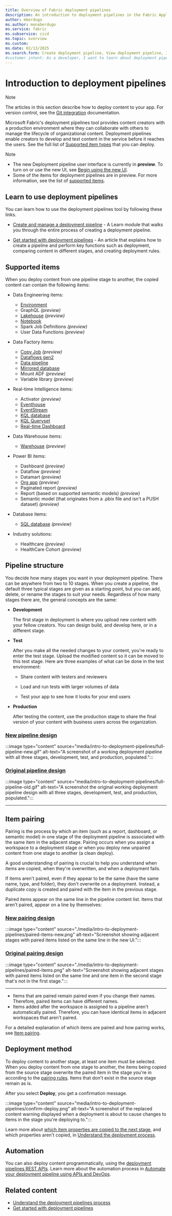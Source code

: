 ```yaml
---
title: Overview of Fabric deployment pipelines
description: An introduction to deployment pipelines in the Fabric Application lifecycle management (ALM) tool. Learn which items can be deployed, the structure of a pipeline, and how to pair items.
author: mberdugo
ms.author: monaberdugo
ms.service: fabric
ms.subservice: cicd
ms.topic: overview
ms.custom:
ms.date: 02/13/2025
ms.search.form: Create deployment pipeline, View deployment pipeline, Introduction to Deployment pipelines
#customer intent: As a developer, I want to learn about deployment pipelines in the Fabric service so that I can manage my development process efficiently.
---
```


# Introduction to deployment pipelines

> [!NOTE]
> The articles in this section describe how to deploy content to your app. For version control, see the [Git integration](../git-integration/intro-to-git-integration.md) documentation.

Microsoft Fabric's deployment pipelines tool provides content creators with a production environment where they can collaborate with others to manage the lifecycle of organizational content. Deployment pipelines enable creators to develop and test content in the service before it reaches the users. See the full list of [Supported item types](#supported-items) that you can deploy.

> [!NOTE]
>
> * The new Deployment pipeline user interface is currently in **preview**. To turn on or use the new UI, see [Begin using the new UI](./deployment-pipelines-new-ui.md#begin-using-the-new-ui).
> * Some of the items for deployment pipelines are in preview. For more information, see the list of [supported items](#supported-items).

## Learn to use deployment pipelines

You can learn how to use the deployment pipelines tool by following these links.

* [Create and manage a deployment pipeline](/training/modules/power-bi-deployment-pipelines) - A Learn module that walks you through the entire process of creating a deployment pipeline.

* [Get started with deployment pipelines](./get-started-with-deployment-pipelines.md) - An article that explains how to create a pipeline and perform key functions such as deployment, comparing content in different stages, and creating deployment rules.

## Supported items

When you deploy content from one pipeline stage to another, the copied content can contain the following items:

* Data Engineering items:

  * [Environment](../../data-engineering/environment-git-and-deployment-pipeline.md#deployment-pipeline-for-environment)
  * GraphQL *(preview)*
  * [Lakehouse](../../data-engineering/lakehouse-git-deployment-pipelines.md#lakehouse-in-deployment-pipelines) *(preview)*
  * [Notebook](../../data-engineering/notebook-source-control-deployment.md#notebook-in-deployment-pipelines)
  * Spark Job Definitions *(preview)*
  * User Data Functions *(preview)*

* Data Factory items:

  * [Copy Job](../../data-factory/cicd-copy-job.md#get-started-with-deployment-pipelines-for-git) *(preview)*
  * [Dataflows gen2](../../data-factory/dataflow-gen2-cicd-and-git-integration.md)
  * [Data pipeline](../../data-factory/git-integration-deployment-pipelines.md)
  * [Mirrored database](../../database/mirrored-database/mirrored-database-cicd.md#mirrored-database-in-deployment-pipelines)
  * Mount ADF *(preview)*
  * Variable library *(preview)*

* Real-time Intelligence items:

  * Activator *(preview)*
  * [Eventhouse](../../real-time-intelligence/eventhouse-git-deployment-pipelines.md)
  * [EventStream](../../real-time-intelligence/event-streams/eventstream-cicd.md#deploy-eventstream-items-from-one-stage-to-another)
  * [KQL database](../../real-time-intelligence/eventhouse-git-deployment-pipelines.md)
  * [KQL Queryset](../../real-time-intelligence/eventhouse-git-deployment-pipelines.md)
  * [Real-time Dashboard](../../real-time-intelligence/eventhouse-git-deployment-pipelines.md)

* Data Warehouse items:

  * [Warehouse](../../data-warehouse/source-control.md#deployment-pipelines) *(preview)*

* Power BI items:

  * Dashboard *(preview)*
  * Dataflow *(preview)*
  * Datamart *(preview)*
  * [Org app](/power-bi/consumer/org-app-items/org-app-cicd) *(preview)*
  * Paginated report *(preview)*
  * Report (based on supported semantic models) *(preview)*
  * Semantic model (that originates from a .pbix file and isn't a PUSH dataset) *(preview)*

* Database items:

  * [SQL database](../../database/sql/deployment-pipelines.md) *(preview)*

* Industry solutions:

  * Healthcare *(preview)*
  * HealthCare Cohort *(preview)*

## Pipeline structure

You decide how many stages you want in your deployment pipeline. There can be anywhere from two to 10 stages. When you create a pipeline, the default three typical stages are given as a starting point, but you can add, delete, or rename the stages to suit your needs. Regardless of how many stages there are, the general concepts are the same:

* **<a name="development"></a>Development**

    The first stage in deployment is where you upload new content with your fellow creators. You can design build, and develop here, or in a different stage.

* **<a name="test"></a>Test**

    After you make all the needed changes to your content, you're ready to enter the test stage. Upload the modified content so it can be moved to this test stage. Here are three examples of what can be done in the test environment:

  * Share content with testers and reviewers

  * Load and run tests with larger volumes of data

  * Test your app to see how it looks for your end users

* **<a name="production"></a>Production**

    After testing the content, use the production stage to share the final version of your content with business users across the organization.

### [New pipeline design](#tab/new-ui)

:::image type="content" source="media/intro-to-deployment-pipelines/full-pipeline-new.gif" alt-text="A screenshot of a working deployment pipeline with all three stages, development, test, and production, populated.":::

### [Original pipeline design](#tab/old-ui)

:::image type="content" source="media/intro-to-deployment-pipelines/full-pipeline-old.gif" alt-text="A screenshot the original working deployment pipeline design with all three stages, development, test, and production, populated.":::

---

## Item pairing

Pairing is the process by which an item (such as a report, dashboard, or semantic model) in one stage of the deployment pipeline is associated with the same item in the adjacent stage. Pairing occurs when you assign a workspace to a deployment stage or when you deploy new unpaired content from one stage to another (a clean deploy).

A good understanding of pairing is crucial to help you understand when items are copied, when they're overwritten, and when a deployment fails.

If items aren't paired, even if they appear to be the same (have the same name, type, and folder), they don't overwrite on a deployment. Instead, a duplicate copy is created and paired with the item in the previous stage.

Paired items appear on the same line in the pipeline content list. Items that aren't paired, appear on a line by themselves:

### [New pairing design](#tab/new-ui)

:::image type="content" source="./media/intro-to-deployment-pipelines/paired-items-new.png" alt-text="Screenshot showing adjacent stages with paired items listed on the same line in the new UI.":::

### [Original pairing design](#tab/old-ui)

:::image type="content" source="./media/intro-to-deployment-pipelines/paired-items.png" alt-text="Screenshot showing adjacent stages with paired items listed on the same line and one item in the second stage that's not in the first stage.":::

---

* Items that are paired remain paired even if you change their names. Therefore, paired items can have different names.
* Items added after the workspace is assigned to a pipeline aren't automatically paired. Therefore, you can have identical items in adjacent workspaces that aren't paired.

For a detailed explanation of which items are paired and how pairing works, see [Item pairing](./assign-pipeline.md#item-pairing).

## Deployment method

To deploy content to another stage, at least one item must be selected. When you deploy content from one stage to another, the items being copied from the source stage overwrite the paired item in the stage you're in according to the [pairing rules](./assign-pipeline.md#item-pairing). Items that don't exist in the source stage remain as is.

After you select **Deploy**, you get a confirmation message.

:::image type="content" source="media/intro-to-deployment-pipelines/confirm-deploy.png" alt-text="A screenshot of the replaced content warning displayed when a deployment is about to cause changes to items in the stage you're deploying to.":::

Learn more about [which item properties are copied to the next stage](understand-the-deployment-process.md#item-properties-copied-during-deployment), and which properties aren't copied, in [Understand the deployment process](understand-the-deployment-process.md#item-properties-that-are-not-copied).

## Automation

You can also deploy content programmatically, using the [deployment pipelines REST APIs](/rest/api/power-bi/pipelines). Learn more about the automation process in [Automate your deployment pipeline using APIs and DevOps](pipeline-automation.md).

## Related content

* [Understand the deployment pipelines process](understand-the-deployment-process.md)
* [Get started with deployment pipelines](get-started-with-deployment-pipelines.md)
